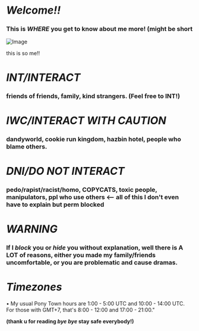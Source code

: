 # ***Welcome!!***
  ### This is *WHERE* you get to know about me more! (might be short


![Image](https://github.com/user-attachments/assets/6406523d-a663-4481-9d81-fafbd04defa6)

this is so me!!
# ***INT/INTERACT***
  ### friends of friends, family, kind strangers. (Feel free to INT!)

# ***IWC/INTERACT WITH CAUTION***
  ### dandyworld, cookie run kingdom, hazbin hotel, people who blame others.

# ***DNI/DO NOT INTERACT***
  ### pedo/rapist/racist/homo, **COPYCATS**, toxic people, manipulators, ppl who use others <-- all of this I don't even have to explain but perm blocked

# ***WARNING***
  ### If I *block* you or *hide* you without explanation, well there is A LOT of reasons, either you made my family/friends uncomfortable, or you are problematic and cause dramas.

# ***Timezones***
• My usual Pony Town hours are 1:00 - 5:00 UTC and 10:00 - 14:00 UTC. For those with GMT+7, that's 8:00 - 12:00 and 17:00 - 21:00."

**(thank u for reading *bye bye* stay safe everybody!)**

